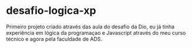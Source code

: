 # desafio-logica-xp
Primeiro projeto criado através das aula do desafio da Dio, eu já tinha experiência em lógica da programaçao e Javascript através do meu curso técnico e agora pela faculdade de ADS. 
